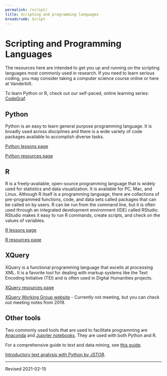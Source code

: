 ```yaml
---
permalink: /script/
title: Scripting and programming languages
breadcrumb: Script
---
```


# Scripting and Programming Languages

The resources here are intended to get you up and running on the scripting languages most commonly used in research.  If you need to learn serious coding, you may consider taking a computer science course online or here at Vanderbilt.

To learn Python or R, check out our self-paced, online learning series: [CodeGraf](codegraf).

## Python

Python is an easy to learn general purpose programming language.  It is broadly used across disciplines and there is a wide variety of code packages available to accomplish diverse tasks.

[Python lessons page](python/wg/)

[Python resources page](python/)

## R

R is a freely-available, open-source programming language that is widely used for statistics and data visualization.  It is available for PC, Mac, and Linux.  Although R itself is a programming language, there are collections of pre-programmed functions, code, and data sets called packages that can be called on by users.  R can be run from the command line, but it is often used through an integrated development environment (IDE) called RStudio.  RStudio makes it easy to run R commands, create scripts, and check on the values of variables. 

[R lessons page](r/lessons/)

[R resources page](r/)

## XQuery

XQuery is a functional programming language that excells at processing XML.  It is a favorite tool for dealing with markup systems like the Text Encoding Initiative (TEI) and is often used in Digital Humanities projects.

[XQuery resources page](xquery/)

[XQuery Working Group website](https://heardlibrary.github.io/xquery-working-group/) - Currently not meeting, but you can check out meeting notes from 2019.

## Other tools

Two commonly used tools that are used to facilitate programming are [Anaconda](anaconda/) and [Jupyter notebooks](jupyter/).  They are used with both Python and R.

For a comprehensive guide to text and data mining, see [this guide](https://researchguides.library.vanderbilt.edu/textmining).

[Introductory text analysis with Python by JSTOR](https://www.tdm-pilot.org/). 

----
Revised 2021-02-15
